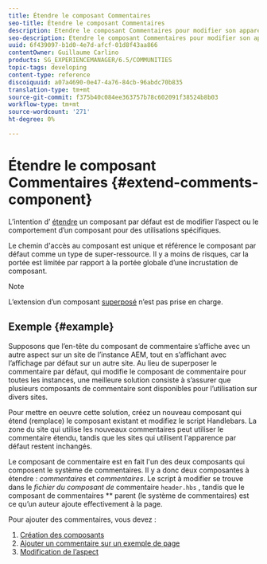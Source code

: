 ```yaml
---
title: Étendre le composant Commentaires
seo-title: Étendre le composant Commentaires
description: Etendre le composant Commentaires pour modifier son apparence ou son comportement pour des utilisations spécifiques
seo-description: Etendre le composant Commentaires pour modifier son apparence ou son comportement pour des utilisations spécifiques
uuid: 6f439097-b1d0-4e7d-afcf-01d8f43aa866
contentOwner: Guillaume Carlino
products: SG_EXPERIENCEMANAGER/6.5/COMMUNITIES
topic-tags: developing
content-type: reference
discoiquuid: a07a4690-0e47-4a76-84cb-96abdc70b835
translation-type: tm+mt
source-git-commit: f375b40c084ee363757b78c602091f38524b8b03
workflow-type: tm+mt
source-wordcount: '271'
ht-degree: 0%

---
```



# Étendre le composant Commentaires  {#extend-comments-component}

L’intention d’ [étendre](client-customize.md#extensions) un composant par défaut est de modifier l’aspect ou le comportement d’un composant pour des utilisations spécifiques.

Le chemin d&#39;accès au composant est unique et référence le composant par défaut comme un type de super-ressource. Il y a moins de risques, car la portée est limitée par rapport à la portée globale d’une incrustation de composant.

>[!NOTE]
>
>L’extension d’un composant [superposé](client-customize.md#overlays) n’est pas prise en charge.

## Exemple {#example}

Supposons que l’en-tête du composant de commentaire s’affiche avec un autre aspect sur un site de l’instance AEM, tout en s’affichant avec l’affichage par défaut sur un autre site. Au lieu de superposer le commentaire par défaut, qui modifie le composant de commentaire pour toutes les instances, une meilleure solution consiste à s’assurer que plusieurs composants de commentaire sont disponibles pour l’utilisation sur divers sites.

Pour mettre en oeuvre cette solution, créez un nouveau composant qui étend (remplace) le composant existant et modifiez le script Handlebars. La zone du site qui utilise les nouveaux commentaires peut utiliser le commentaire étendu, tandis que les sites qui utilisent l&#39;apparence par défaut restent inchangés.

Le composant de commentaire est en fait l&#39;un des deux composants qui composent le système de commentaires. Il y a donc deux composantes à étendre : *commentaires* et *commentaires*. Le script à modifier se trouve dans le *fichier du composant de* commentaire `header.hbs` , tandis que le composant de commentaires ** parent (le système de commentaires) est ce qu’un auteur ajoute effectivement à la page.

Pour ajouter des commentaires, vous devez :

1. [Création des composants](extend-create-components.md)
1. [Ajouter un commentaire sur un exemple de page](extend-sample-page.md)
1. [Modification de l’aspect](extend-alter-appearance.md)

